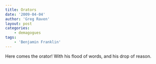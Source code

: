 ```yaml
---
title: Orators
date: '2009-04-04'
author: 'Greg Raven'
layout: post
categories:
    - demagogues
tags:
    - 'Benjamin Franklin'
---
```


Here comes the orator! With his flood of words, and his drop of reason.